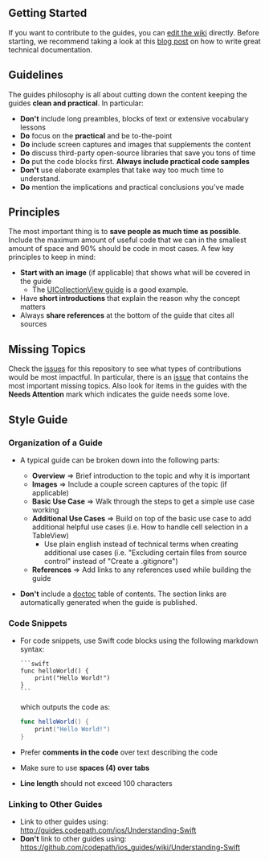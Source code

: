 ## Getting Started

If you want to contribute to the guides, you can [edit the wiki](https://github.com/codepath/ios_guides/wiki) directly. Before starting, we recommend taking a look at this [blog post](https://medium.com/@episod/writing-great-documentation-44d90367115a#.9nimc8n7t) on how to write great technical documentation.

## Guidelines

The guides philosophy is all about cutting down the content keeping the guides **clean and practical**. In particular:

 * **Don't** include long preambles, blocks of text or extensive vocabulary lessons
 * **Do** focus on the **practical** and be to-the-point
 * **Do** include screen captures and images that supplements the content 
 * **Do** discuss third-party open-source libraries that save you tons of time
 * **Do** put the code blocks first. **Always include practical code samples**
 * **Don't** use elaborate examples that take way too much time to understand.
 * **Do** mention the implications and practical conclusions you've made

## Principles

The most important thing is to **save people as much time as possible**. Include the maximum amount of useful code that we can in the smallest amount of space and 90% should be code in most cases. A few key principles to keep in mind:

 * **Start with an image** (if applicable) that shows what will be covered in the guide
   * The [UICollectionView guide](http://guides.codepath.com/ios/Collection-View-Guide) is a good example.
 * Have **short introductions** that explain the reason why the concept matters
 * Always **share references** at the bottom of the guide that cites all sources
 

## Missing Topics

Check the [issues](https://github.com/codepath/ios_guides/issues) for this repository to see what types of contributions would be most impactful. In particular, there is an [issue](https://github.com/codepath/ios_guides/issues/1) that contains the most important missing topics. Also look for items in the guides with the **Needs Attention** mark which indicates the guide needs some love.

## Style Guide

### Organization of a Guide

 * A typical guide can be broken down into the following parts:
    * **Overview** => Brief introduction to the topic and why it is important 
    * **Images** => Include a couple screen captures of the topic (if applicable)
    * **Basic Use Case** => Walk through the steps to get a simple use case working
    * **Additional Use Cases** => Build on top of the basic use case to add additional helpful use cases (i.e. How to handle cell selection in a TableView)
       * Use plain english instead of technical terms when creating additional use cases (i.e. "Excluding certain files from source control" instead of "Create a .gitignore")
    * **References** => Add links to any references used while building the guide 

 * **Don't** include a [doctoc](https://github.com/thlorenz/doctoc) table of contents. The section links are automatically generated when the guide is published.

### Code Snippets

 * For code snippets, use Swift code blocks using the following markdown syntax:
   <pre><code>&#96;&#96;&#96;swift
   func helloWorld() {
       print("Hello World!")
   }
   &#96;&#96;&#96;</code></pre>

   which outputs the code as:

   ```swift
   func helloWorld() {
       print("Hello World!") 
   }
   ```
 * Prefer **comments in the code** over text describing the code
 * Make sure to use **spaces (4) over tabs**
 * **Line length** should not exceed 100 characters

### Linking to Other Guides

 * Link to other guides using: http://guides.codepath.com/ios/Understanding-Swift
 * **Don't** link to other guides using: https://github.com/codepath/ios_guides/wiki/Understanding-Swift
